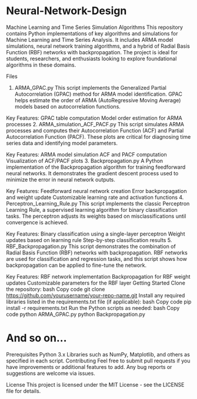 # Neural-Network-Design

Machine Learning and Time Series Simulation Algorithms
This repository contains Python implementations of key algorithms and simulations for Machine Learning and Time Series Analysis. It includes ARMA model simulations, neural network training algorithms, and a hybrid of Radial Basis Function (RBF) networks with backpropagation. The project is ideal for students, researchers, and enthusiasts looking to explore foundational algorithms in these domains.

Files
1. ARMA_GPAC.py
This script implements the Generalized Partial Autocorrelation (GPAC) method for ARMA model identification. GPAC helps estimate the order of ARMA (AutoRegressive Moving Average) models based on autocorrelation functions.

Key Features:
GPAC table computation
Model order estimation for ARMA processes
2. ARMA_simulation_ACF_PACF.py
This script simulates ARMA processes and computes their Autocorrelation Function (ACF) and Partial Autocorrelation Function (PACF). These plots are critical for diagnosing time series data and identifying model parameters.

Key Features:
ARMA model simulation
ACF and PACF computation
Visualization of ACF/PACF plots
3. Backpropagation.py
A Python implementation of the Backpropagation algorithm for training feedforward neural networks. It demonstrates the gradient descent process used to minimize the error in neural network outputs.

Key Features:
Feedforward neural network creation
Error backpropagation and weight update
Customizable learning rate and activation functions
4. Perceptron_Learning_Rule.py
This script implements the classic Perceptron Learning Rule, a supervised learning algorithm for binary classification tasks. The perceptron adjusts its weights based on misclassifications until convergence is achieved.

Key Features:
Binary classification using a single-layer perceptron
Weight updates based on learning rule
Step-by-step classification results
5. RBF_Backpropagation.py
This script demonstrates the combination of Radial Basis Function (RBF) networks with backpropagation. RBF networks are used for classification and regression tasks, and this script shows how backpropagation can be applied to fine-tune the network.

Key Features:
RBF network implementation
Backpropagation for RBF weight updates
Customizable parameters for the RBF layer
Getting Started
Clone the repository:
bash
Copy code
git clone https://github.com/yourusername/your-repo-name.git
Install any required libraries listed in the requirements.txt file (if applicable):
bash
Copy code
pip install -r requirements.txt
Run the Python scripts as needed:
bash
Copy code
python ARMA_GPAC.py
python Backpropagation.py
# And so on...
Prerequisites
Python 3.x
Libraries such as NumPy, Matplotlib, and others as specified in each script.
Contributing
Feel free to submit pull requests if you have improvements or additional features to add. Any bug reports or suggestions are welcome via issues.

License
This project is licensed under the MIT License - see the LICENSE file for details.

